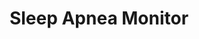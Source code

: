 ---
layout: project
title: "Sleep Apnea Monitor"
client: "Somnarus"
year: "2016"
sector: "Medical devices, wearable technology"
description: "A single-use sleep apnea monitor designed to track user sleep data and store it on an memory card for physician analysis and evaluation."
brief: "Somnarus, a medical startup, required a design for their sleep apnea wearable that would meet end-user expectations for comfort and ease-of-use. Additionally, it needed to be user-friendly for doctors and reasonably priced for manufacturing."
solution: "With the goal of one-size-fits-all usage, we started our design discovery work by building functional prototypes to test on clay models and human subjects. Through numerous iterations, we developed a range of different shapes and tested them with various adhesives on multiple face topologies. This process allowed us to discover a universal shape that provides comfortable fit for all users. The monitor is used in two ways: first by the patient at home and then by the doctor. Every element of the form has a functional or instructional reason to clearly communicate how to use it the right way. For example, the landscape orientation with small ridges on both sides informs the patient where to hold the module with both hands when attaching it on the forehead. These same markings are the guideline for the doctor to know where to cut open the module to access the internal SD card with the collected data, without damaging it during the cut."
services:
 - "design research"
 - "ideation"
 - "innovation"
 - "ergonomics"
 - "user-centered design"
 - "prototyping"
 - "product testing"
 - "3D CAD modeling"
 - "photorealistic rendering"
 - "design presentation"
main_image: "/assets/images/projects/somnarus__sleep_apnea_monitor/h_w_Somnarus.jpg"
images:
 - "/assets/images/projects/somnarus__sleep_apnea_monitor/p_w_Somnarus_01.jpg"
 - "/assets/images/projects/somnarus__sleep_apnea_monitor/p_w_Somnarus_02.jpg"
 - "/assets/images/projects/somnarus__sleep_apnea_monitor/p_w_Somnarus_03.jpg"

---